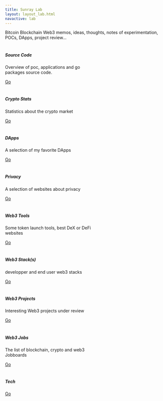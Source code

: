 ```yaml
---
title: Sunray Lab
layout: layout_lab.html
navactive: lab
---
```


<div class="row justify-content-center">
<p class="lead">Bitcoin Blockchain Web3 memos, ideas, thoughts, notes of experimentation, POCs, DApps, project review...</p>

<div class="card m-3" style="width: 18rem;">
  <h1 class="bi bi-file-earmark-code pt-3 pb-0 m-0"></h1>
  <div class="card-body">
    <h5 class="card-title">Source Code</h5>
    <p class="card-text">Overview of poc, applications and go packages source code.</p>
    <a href="/lab/source-code.html" class="btn btn-primary btn-sm">Go</a>
  </div>
</div>

<div class="card m-3" style="width: 18rem;">
  <h1 class="bi bi-clipboard-data pt-3 pb-0 m-0"></h1>
  <div class="card-body">
    <h5 class="card-title">Crypto Stats</h5>
    <p class="card-text">Statistics about the crypto market</p>
    <a href="/lab/crypto-stats.html" class="btn btn-primary btn-sm">Go</a>
  </div>
</div>

<div class="card m-3" style="width: 18rem;">
  <h1 class="bi bi-window-stack pt-3 pb-0 m-0"></h1>
  <div class="card-body">
    <h5 class="card-title">DApps</h5>
    <p class="card-text">A selection of my favorite DApps</p>
    <a href="/lab/dapp.html" class="btn btn-primary btn-sm">Go</a>
  </div>
</div>

<div class="card m-3" style="width: 18rem;">
  <h1 class="bi bi-incognito pt-3 pb-0 m-0"></h1>
  <div class="card-body">
    <h5 class="card-title">Privacy</h5>
    <p class="card-text">A selection of websites about privacy</p>
    <a href="/lab/privacy.html" class="btn btn-primary btn-sm">Go</a>
  </div>
</div>

<div class="card m-3" style="width: 18rem;">
  <h1 class="bi bi-tools pt-3 pb-0 m-0"></h1>
  <div class="card-body">
    <h5 class="card-title">Web3 Tools</h5>
    <p class="card-text">Some token launch tools, best DeX or DeFi websites</p>
    <a href="/lab/web3-tools.html" class="btn btn-primary btn-sm">Go</a>
  </div>
</div>

<div class="card m-3" style="width: 18rem;">
  <h1 class="bi bi-layers-half pt-3 pb-0 m-0"></h1>
  <div class="card-body">
    <h5 class="card-title">Web3 Stack(s)</h5>
    <p class="card-text">developper and end user web3 stacks</p>
    <a href="/lab/web3-stacks.html" class="btn btn-primary btn-sm">Go</a>
  </div>
</div>

<div class="card m-3" style="width: 18rem;">
  <h1 class="bi bi-binoculars pt-3 pb-0 m-0"></h1>
  <div class="card-body">
    <h5 class="card-title">Web3 Projects</h5>
    <p class="card-text">Interesting Web3 projects under review</p>
    <a href="/lab/web3-projects.html" class="btn btn-primary btn-sm">Go</a>
  </div>
</div>

<div class="card m-3" style="width: 18rem;">
  <h1 class="bi bi-building-gear pt-3 pb-0 m-0"></h1>
  <div class="card-body">
    <h5 class="card-title">Web3 Jobs</h5>
    <p class="card-text">The list of blockchain, crypto and web3 Jobboards</p>
    <a href="/lab/web3-jobs.html" class="btn btn-primary btn-sm">Go</a>
  </div>
</div>

<div class="card m-3" style="width: 18rem;">
  <h1 class="bi bi-braces-asterisk pt-3 pb-0 m-0"></h1>
  <div class="card-body">
    <h5 class="card-title">Tech</h5>
    <p class="card-text"></p>
    <a href="/lab/web3-techno.html" class="btn btn-primary btn-sm">Go</a>
  </div>
</div>

</div>
